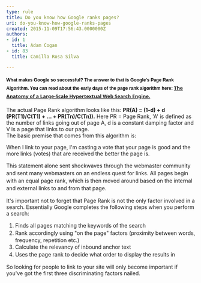 ```yaml
---
type: rule
title: Do you know how Google ranks pages?
uri: do-you-know-how-google-ranks-pages
created: 2015-11-09T17:56:43.0000000Z
authors:
- id: 1
  title: Adam Cogan
- id: 83
  title: Camilla Rosa Silva

---
```




<span class='intro'> <h4 style="margin&#58;15px 0px 0px;font-family&#58;verdana, sans-serif;font-size&#58;12px;color&#58;#000000;line-height&#58;21px;">​What makes Google so successful?&#160;The answer to that is Google's Page Rank Algorithm. You can read about the early days of the page rank algorithm here&#58;&#160;<a href="http&#58;//infolab.stanford.edu/~backrub/google.html" style="font-family&#58;&quot;segoe ui&quot;, segoe, tahoma, helvetica, arial, sans-serif;font-size&#58;13px;">The Anatomy of a Large-Scale Hypertextual Web Search Engine.</a><br></h4><div><br>The actual Page Rank algorithm looks like this&#58;&#160;<b>PR(A) = (1-d) + d (PR(T1)/C(T1) + … + PR(Tn)/C(Tn)).</b>&#160;Here PR = Page Rank, 'A'&#160;is defined as the number of links going out of page A, d is a constant damping factor and V is a page that links to our page.<br>The basic premise that comes from this algorithm is&#58;<br></div><p class="ssw15-rteElement-GreyBox">When I link to your page, I'm casting a vote that your page is good and the more links (votes) that are received the better the page is. <br></p> </span>

<p>​​<span style="line-height&#58;20px;">This statement alone sent shockwaves through the webmaster community and sent many webmasters on an endless quest for links. All pages begin with an equal page rank, which is then moved around based on the internal and external links to and from that page.</span></p>It's important not to forget that Page Rank is not the only factor involved in a search. Essentially Google completes the following steps when you perform a search&#58;<br><ol><li><span style="line-height&#58;20px;">Finds all pages matching the keywords of the search</span><br></li><li><span style="line-height&#58;20px;">Rank accordingly using &quot;on the page&quot; factors (proximity between words, frequency, repetition etc.)</span><br></li><li><span style="line-height&#58;20px;">Calculate the relevancy of&#160;inbound anchor text</span><br></li><li><span style="line-height&#58;20px;">Uses the page rank to decide what order to display the results in</span><br></li></ol>So looking for people to link to your site will only become important if you've got the first three discriminating factors nailed.<br>


